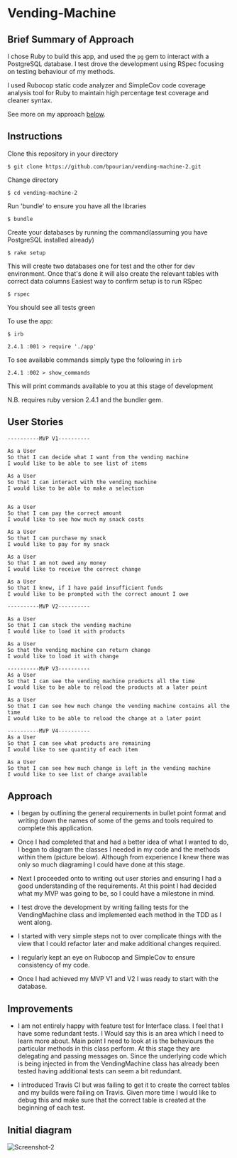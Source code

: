 Vending-Machine
==================

Brief Summary of Approach
-------
I chose Ruby to build this app, and used the `pg` gem to interact with a PostgreSQL database. I test drove the development using RSpec focusing on testing behaviour of my methods.

I used Rubocop static code analyzer and SimpleCov code coverage analysis tool for Ruby to maintain high percentage test coverage and cleaner syntax.

See more on my approach <a href='#approach'>below</a>.

Instructions
-------

Clone this repository in your directory
```
$ git clone https://github.com/bpourian/vending-machine-2.git
```
Change directory
```
$ cd vending-machine-2
```
Run 'bundle' to ensure you have all the libraries
```
$ bundle
```
Create your databases by running the command(assuming you have PostgreSQL installed already)
```
$ rake setup
```
This will create two databases one for test and the other for dev environment. Once that's done it will also create
the relevant tables with correct data columns
Easiest way to confirm setup is to run RSpec
```
$ rspec
```
You should see all tests green

To use the app:
```
$ irb

2.4.1 :001 > require './app'

```
To see available commands simply type the following in `irb`
```
2.4.1 :002 > show_commands
```
This will print commands available to you at this stage of development

N.B. requires ruby version 2.4.1 and the bundler gem.

User Stories
---------
```
----------MVP V1----------

As a User
So that I can decide what I want from the vending machine
I would like to be able to see list of items

As a User
So that I can interact with the vending machine
I would like to be able to make a selection


As a User
So that I can pay the correct amount
I would like to see how much my snack costs

As a User
So that I can purchase my snack
I would like to pay for my snack

As a User
So that I am not owed any money
I would like to receive the correct change

As a User
So that I know, if I have paid insufficient funds
I would like to be prompted with the correct amount I owe
```

```
----------MVP V2----------

As a User
So that I can stock the vending machine
I would like to load it with products

As a User
So that the vending machine can return change
I would like to load it with change
```
```
----------MVP V3----------
As a User
So that I can see the vending machine products all the time
I would like to be able to reload the products at a later point

As a User
So that I can see how much change the vending machine contains all the time
I would like to be able to reload the change at a later point
```

```
----------MVP V4----------
As a User
So that I can see what products are remaining
I would like to see quantity of each item

As a User
So that I can see how much change is left in the vending machine
I would like to see list of change available
```

Approach
---------
* I began by outlining the general requirements  in bullet point format and writing down the names of some of the gems and tools required to complete this application.

* Once I had completed that and had a better idea of what I wanted to do, I began to diagram the classes I needed in my code and the methods within them (picture below). Although from experience I knew there was only so much diagraming I could have done at this stage.

* Next I proceeded onto to writing out user stories and ensuring I had a good understanding of the requirements. At this point I had decided what my MVP was going to be, so I could have a milestone in mind.

* I test drove the development by writing failing tests for the VendingMachine class and implemented each method in the TDD as I went along.

* I started with very simple steps not to over complicate things with the view that I could refactor later and make additional changes required.

* I regularly kept an eye on Rubocop and SimpleCov to ensure consistency of my code.

* Once I had achieved my MVP V1 and V2 I was ready to start with the database.


Improvements
------
* I am not entirely happy with feature test for Interface class. I feel that I have some redundant tests. I Would say this is an area which I need to learn more about. Main point I need to look at is the behaviours the particular methods in this class perform. At this stage they are delegating and passing messages on. Since the underlying code which is being injected in from the VendingMachine class has already been tested having additional tests can seem a bit redundant.

* I introduced Travis CI but was failing to get it to create the correct tables and my builds were failing on Travis. Given more time I would like to debug this and make sure that the correct table is created at the beginning of each test.

Initial diagram
----------

![Screenshot-2](img/diagram.png)

